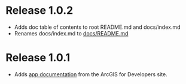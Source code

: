 # Release 1.0.2

- Adds doc table of contents to root README.md and docs/index.md
- Renames docs/index.md to [docs/README.md](/docs/README.md)

# Release 1.0.1

- Adds [app documentation](./docs/README.md) from the ArcGIS for Developers site.
